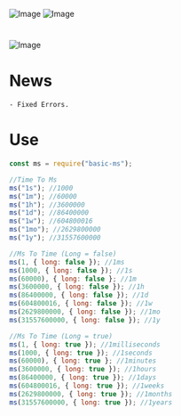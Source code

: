 ![Image](https://img.shields.io/npm/v/basic-ms?color=%2351F9C0&label=basic-ms)
![Image](https://img.shields.io/npm/dt/basic-ms.svg?color=%2351FC0&maxAge=3600)

#

![Image](https://nodei.co/npm/basic-ms.png?downloads=true&downloadRank=true&stars=true)

# News

```npm
- Fixed Errors.
```

# Use

```js
const ms = require("basic-ms");

//Time To Ms
ms("1s"); //1000
ms("1m"); //60000
ms("1h"); //3600000
ms("1d"); //86400000
ms("1w"); //604800016
ms("1mo"); //2629800000
ms("1y"); //31557600000

//Ms To Time (Long = false)
ms(1, { long: false }); //1ms
ms(1000, { long: false }); //1s
ms(60000), { long: false }; //1m
ms(3600000, { long: false }); //1h
ms(86400000, { long: false }); //1d
ms(604800016, { long: false }); //1w
ms(2629800000, { long: false }); //1mo
ms(31557600000, { long: false }); //1y

//Ms To Time (Long = true)
ms(1, { long: true }); //1milliseconds
ms(1000, { long: true }); //1seconds
ms(60000), { long: true }; //1minutes
ms(3600000, { long: true }); //1hours
ms(86400000, { long: true }); //1days
ms(604800016, { long: true }); //1weeks
ms(2629800000, { long: true }); //1months
ms(31557600000, { long: true }); //1years

```
